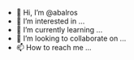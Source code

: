 - 👋 Hi, I’m @abalros
- 👀 I’m interested in ...
- 🌱 I’m currently learning ...
- 💞️ I’m looking to collaborate on ...
- 📫 How to reach me ...

<!---
abalros/abalros is a ✨ special ✨ repository because its `README.md` (this file) appears on your GitHub profile.
You can click the Preview link to take a look at your changes.
--->
